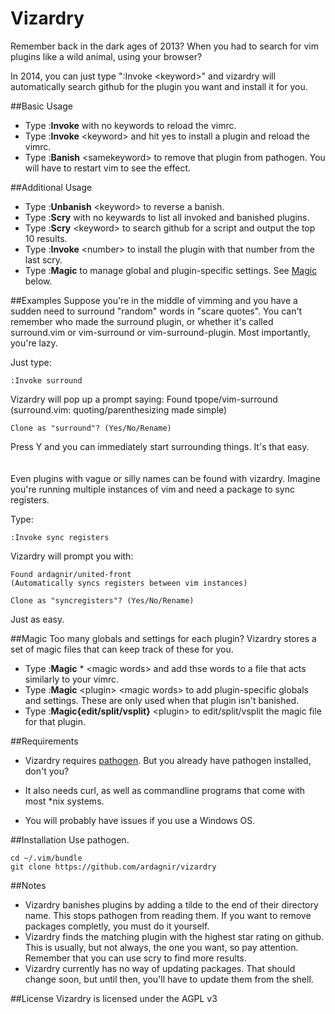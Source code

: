 Vizardry
============

Remember back in the dark ages of 2013? When you had to search for vim plugins like a wild animal, using your browser?

In 2014, you can just type ":Invoke &lt;keyword&gt;" and vizardry will automatically search github for the plugin you want and install it for you.

##Basic Usage
- Type :<b>Invoke</b> with no keywords to reload the vimrc.
- Type :<b>Invoke</b> &lt;keyword&gt; and hit yes to install a plugin and reload the vimrc.
- Type :<b>Banish</b> &lt;samekeyword&gt; to remove that plugin from pathogen. You will have to restart vim to see the effect.

##Additional Usage
- Type :<b>Unbanish</b> &lt;keyword&gt; to reverse a banish.
- Type :<b>Scry</b> with no keywards to list all invoked and banished plugins.
- Type :<b>Scry</b> &lt;keyword&gt; to search github for a script and output the top 10 results.
- Type :<b>Invoke</b> &lt;number&gt; to install the plugin with that number from the last scry.
- Type :<b>Magic</b> to manage global and plugin-specific settings. See [Magic](https://github.com/ardagnir/vizardry#Magic) below.

##Examples
Suppose you're in the middle of vimming and you have a sudden need to surround "random" words in "scare quotes". You can't remember who made the surround plugin, or whether it's called surround.vim or vim-surround or vim-surround-plugin. Most importantly, you're lazy.

Just type:

    :Invoke surround

Vizardry will pop up a prompt saying:
    Found tpope/vim-surround
    (surround.vim: quoting/parenthesizing made simple)

    Clone as "surround"? (Yes/No/Rename)

Press Y and you can immediately start surrounding things. It's that easy.
<br><br><br>
Even plugins with vague or silly names can be found with vizardry. Imagine you're running multiple instances of vim and need a package to sync registers.

Type:

    :Invoke sync registers

Vizardry will prompt you with:

    Found ardagnir/united-front
    (Automatically syncs registers between vim instances)

    Clone as "syncregisters"? (Yes/No/Rename)

Just as easy.

##Magic
  Too many globals and settings for each plugin? Vizardry stores a set of magic files that can keep track of these for you.

- Type :<b>Magic</b> * &lt;magic words&gt; and add thse words to a file that acts similarly to your vimrc.
- Type :<b>Magic</b> &lt;plugin&gt; &lt;magic words&gt; to add plugin-specific globals and settings. These are only used when that plugin isn't banished.
- Type :<b>Magic{edit/split/vsplit}</b> &lt;plugin&gt; to edit/split/vsplit the magic file for that plugin.


##Requirements
- Vizardry requires [pathogen](https://github.com/tpope/vim-pathogen). But you already have pathogen installed, don't you?

- It also needs curl, as well as commandline programs that come with most \*nix systems.

- You will probably have issues if you use a Windows OS.

##Installation
Use pathogen.

    cd ~/.vim/bundle
    git clone https://github.com/ardagnir/vizardry

##Notes
- Vizardry banishes plugins by adding a tilde to the end of their directory name. This stops pathogen from reading them. If you want to remove packages completly, you must do it yourself.
- Vizardry finds the matching plugin with the highest star rating on github. This is usually, but not always, the one you want, so pay attention. Remember that you can use scry to find more results.
- Vizardry currently has no way of updating packages. That should change soon, but until then, you'll have to update them from the shell.

##License
Vizardry is licensed under the AGPL v3
